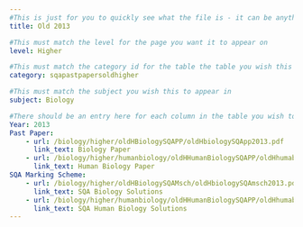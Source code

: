 ```yaml
---
#This is just for you to quickly see what the file is - it can be anything you want
title: Old 2013

#This must match the level for the page you want it to appear on
level: Higher

#This must match the category id for the table the table you wish this to appear in
category: sqapastpapersoldhigher

#This must match the subject you wish this to appear in
subject: Biology

#There should be an entry here for each column in the table you wish to populate:
Year: 2013
Past Paper:
    - url: /biology/higher/oldHBiologySQAPP/oldHbiologySQApp2013.pdf
      link_text: Biology Paper
    - url: /biology/higher/humanbiology/oldHHumanBiologySQAPP/oldHhumabioSQApp2013.pdf
      link_text: Human Biology Paper
SQA Marking Scheme:
    - url: /biology/higher/oldHBiologySQAMsch/oldHbiologySQAmsch2013.pdf
      link_text: SQA Biology Solutions
    - url: /biology/higher/humanbiology/oldHHumanBiologySQAPP/oldHhumabioSQApp2013.pdf
      link_text: SQA Human Biology Solutions
---
```


